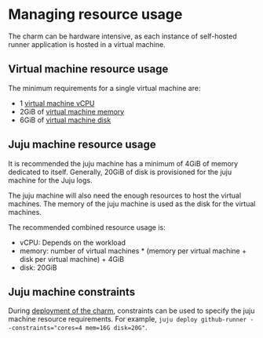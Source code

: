 # Managing resource usage

The charm can be hardware intensive, as each instance of self-hosted runner application is hosted in a virtual machine.

## Virtual machine resource usage

The minimum requirements for a single virtual machine are:

- 1 [virtual machine vCPU](https://charmhub.io/github-runner/configure#vm-cpu)
- 2GiB of [virtual machine memory](https://charmhub.io/github-runner/configure#vm-memory)
- 6GiB of [virtual machine disk](https://charmhub.io/github-runner/configure#vm-disk)

## Juju machine resource usage

It is recommended the juju machine has a minimum of 4GiB of memory dedicated to itself. Generally, 20GiB of disk is provisioned for the juju machine for the Juju logs.

The juju machine will also need the enough resources to host the virtual machines. The memory of the juju machine is used as the disk for the virtual machines.

The recommended combined resource usage is:

- vCPU: Depends on the workload
- memory: number of virtual machines * (memory per virtual machine + disk per virtual machine) + 4GiB
- disk: 20GiB

## Juju machine constraints

During [deployment of the charm](https://juju.is/docs/juju/juju-deploy), constraints can be used to specify the juju machine resource requirements. For example, `juju deploy github-runner --constraints="cores=4 mem=16G disk=20G"`.
